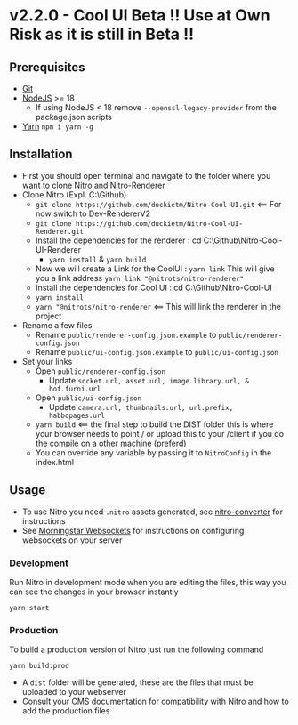 # v2.2.0 - Cool UI Beta !! Use at Own Risk as it is still in Beta !!

## Prerequisites

-   [Git](https://git-scm.com/)
-   [NodeJS](https://nodejs.org/) >= 18
    - If using NodeJS < 18 remove `--openssl-legacy-provider` from the package.json scripts
-   [Yarn](https://yarnpkg.com/) `npm i yarn -g`

## Installation

-   First you should open terminal and navigate to the folder where you want to clone Nitro and Nitro-Renderer
-   Clone Nitro (Expl. C:\Github\)
    -   `git clone https://github.com/duckietm/Nitro-Cool-UI.git` <== For now switch to Dev-RendererV2 
	-   `git clone https://github.com/duckietm/Nitro-Cool-UI-Renderer.git`
	-   Install the dependencies for the renderer : cd C:\Github\Nitro-Cool-UI-Renderer
    	-   `yarn install` & `yarn build`
	-	Now we will create a Link for the CoolUI : `yarn link` This will give you a link address `yarn link "@nitrots/nitro-renderer"`
    -   Install the dependencies for Cool UI : cd C:\Github\Nitro-Cool-UI
	-   `yarn install`
	-   `yarn "@nitrots/nitro-renderer` <== This will link the renderer in the project
-   Rename a few files
    -   Rename `public/renderer-config.json.example` to `public/renderer-config.json`
    -   Rename `public/ui-config.json.example` to `public/ui-config.json`
-   Set your links
    -   Open `public/renderer-config.json`
        -   Update `socket.url, asset.url, image.library.url, & hof.furni.url`
    -   Open `public/ui-config.json`
        -   Update `camera.url, thumbnails.url, url.prefix, habbopages.url`
	-   `yarn build` <== the final step to build the DIST folder this is where your browser needs to point / or upload this to your /client if you do the compile on a other machine (preferd)
    -   You can override any variable by passing it to `NitroConfig` in the index.html

## Usage

-   To use Nitro you need `.nitro` assets generated, see [nitro-converter](https://git.krews.org/nitro/nitro-converter) for instructions
-   See [Morningstar Websockets](https://git.krews.org/nitro/ms-websockets) for instructions on configuring websockets on your server

### Development

Run Nitro in development mode when you are editing the files, this way you can see the changes in your browser instantly

```
yarn start
```

### Production

To build a production version of Nitro just run the following command

```
yarn build:prod
```

-   A `dist` folder will be generated, these are the files that must be uploaded to your webserver
-   Consult your CMS documentation for compatibility with Nitro and how to add the production files
